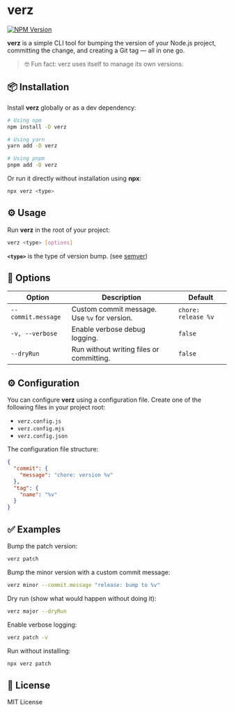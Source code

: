 # verz
[![NPM Version](https://img.shields.io/npm/v/verz)](https://www.npmjs.com/package/verz)

**verz** is a simple CLI tool for bumping the version of your Node.js project, committing the change, and creating a Git tag — all in one go.

> 🤓 Fun fact: verz uses itself to manage its own versions.

## 📦 Installation

Install **verz** globally or as a dev dependency:

```bash
# Using npm
npm install -D verz

# Using yarn
yarn add -D verz

# Using pnpm
pnpm add -D verz
```

Or run it directly without installation using **npx**:

```bash
npx verz <type>
```

## ⚙️ Usage

Run **verz** in the root of your project:

```bash
verz <type> [options]
```

**`<type>`** is the type of version bump. (see [semver](https://www.npmjs.com/package/semver))

## 📑 Options

| Option             | Description                                  | Default             |
| ------------------ | -------------------------------------------- |---------------------|
| `--commit.message` | Custom commit message. Use `%v` for version. | `chore: release %v` |
| `-v, --verbose`    | Enable verbose debug logging.                | `false`             |
| `--dryRun`         | Run without writing files or committing.     | `false`             |

## ⚙️ Configuration

You can configure **verz** using a configuration file. Create one of the following files in your project root:

- `verz.config.js`
- `verz.config.mjs`
- `verz.config.json`

The configuration file structure:
```json
{
  "commit": {
    "message": "chore: version %v"
  },
  "tag": {
    "name": "%v"
  }
}
```

## ✅ Examples

Bump the patch version:

```bash
verz patch
```

Bump the minor version with a custom commit message:

```bash
verz minor --commit.message "release: bump to %v"
```

Dry run (show what would happen without doing it):

```bash
verz major --dryRun
```

Enable verbose logging:

```bash
verz patch -v
```

Run without installing:

```bash
npx verz patch
```

## 📝 License

MIT License
